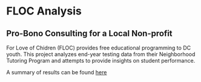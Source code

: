# FLOC Analysis
## Pro-Bono Consulting for a Local Non-profit

For Love of Chidren (FLOC) provides free educational programming to DC youth. This project analyzes end-year testing data from their Neighborhood Tutoring Program and attempts to provide insights on student performance. 

A summary of results can be found [here](https://github.com/cl65610/FLOC_analysis/blob/master/Results.ipynb)
